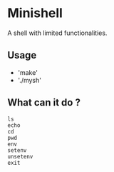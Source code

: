 # Minishell
A shell with limited functionalities.

## Usage
- 'make'
- './mysh'

## What can it do ?
    ls
    echo
    cd
    pwd
    env
    setenv
    unsetenv
    exit
